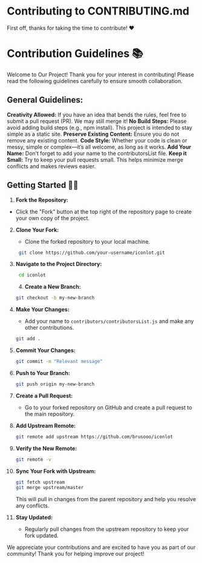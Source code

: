 # Contributing to CONTRIBUTING.md

First off, thanks for taking the time to contribute! ❤️

# Contribution Guidelines 📚

Welcome to Our Project!
Thank you for your interest in contributing! Please read the following guidelines carefully to ensure smooth collaboration.

## General Guidelines:
**Creativity Allowed:** If you have an idea that bends the rules, feel free to submit a pull request (PR). We may still merge it!
**No Build Steps:** Please avoid adding build steps (e.g., npm install). This project is intended to stay simple as a static site.
**Preserve Existing Content:**  Ensure you do not remove any existing content.
**Code Style:** Whether your code is clean or messy, simple or complex—it’s all welcome, as long as it works.
**Add Your Name:** Don’t forget to add your name to the contributorsList file.
**Keep it Small:** Try to keep your pull requests small. This helps minimize merge conflicts and makes reviews easier.

## Getting Started 🤩🤗

1. **Fork the Repository:**
- Click the "Fork" button at the top right of the repository page to create your own copy of the project.

2. **Clone Your Fork:**
   - Clone the forked repository to your local machine.

   ```bash
    git clone https://github.com/your-username/iconlot.git
   ```

3. **Navigate to the Project Directory:**

   ```bash
    cd iconlot
    ```

    4. **Create a New Branch:**

   ```bash
   git checkout -b my-new-branch
   ```

5. **Make Your Changes:**
   - Add your name to `contributors/contributorsList.js` and make any other contributions.

   ```bash
   git add .
   ```

6. **Commit Your Changes:**

   ```bash
   git commit -m "Relevant message"
   ```

7. **Push to Your Branch:**

   ```bash
   git push origin my-new-branch
   ```

8. **Create a Pull Request:**
   - Go to your forked repository on GitHub and create a pull request to the main repository.
1. **Add Upstream Remote:**

   ```bash
   git remote add upstream https://github.com/brusooo/iconlot
   ```

2. **Verify the New Remote:**

   ```bash
   git remote -v
   ```

3. **Sync Your Fork with Upstream:**

   ```bash
   git fetch upstream
   git merge upstream/master
   ```

   This will pull in changes from the parent repository and help you resolve any conflicts.

4. **Stay Updated:**
   - Regularly pull changes from the upstream repository to keep your fork updated.

We appreciate your contributions and are excited to have you as part of our community! Thank you for helping improve our project!


